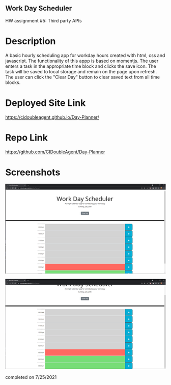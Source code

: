 ## Work Day Scheduler
HW assignment #5: Third party APIs

# Description
A basic hourly scheduling app for workday hours created with html, css and javascript. The functionality of this appp is based on momentjs. The user enters a task in the appropriate time block and clicks the save icon. The task will be saved to local storage and remain on the page upon refresh. The user can click the "Clear Day" button to clear saved text from all time blocks.

# Deployed Site Link
https://cidoubleagent.github.io/Day-Planner/

# Repo Link
https://github.com/CIDoubleAgent/Day-Planner

# Screenshots

![Work Day Scheduler_1](https://github.com/CIDoubleAgent/Day-Planner/blob/main/images/Work%20Day%20Scheduler_1.png)

![Work Day Scheduler_2](https://github.com/CIDoubleAgent/Day-Planner/blob/main/images/Work%20Day%20Scheduler_2.png)

completed on 7/25/2021
